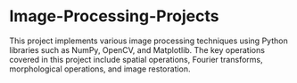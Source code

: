 # Image-Processing-Projects
This project implements various image processing techniques using Python libraries such as NumPy, OpenCV, and Matplotlib. The key operations covered in this project include spatial operations, Fourier transforms, morphological operations, and image restoration.
